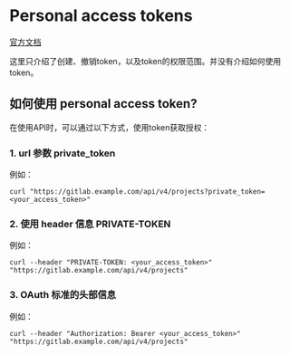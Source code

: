 # Personal access tokens

[官方文档](https://docs.gitlab.com/ee/user/profile/personal_access_tokens.html)

这里只介绍了创建、撤销token，以及token的权限范围。并没有介绍如何使用token。


## 如何使用 personal access token?

在使用API时，可以通过以下方式，使用token获取授权：

### 1. url 参数 private_token

例如：

    curl "https://gitlab.example.com/api/v4/projects?private_token=<your_access_token>"


### 2. 使用 header 信息 PRIVATE-TOKEN

例如：

    curl --header "PRIVATE-TOKEN: <your_access_token>" "https://gitlab.example.com/api/v4/projects"


### 3. OAuth 标准的头部信息

例如：

    curl --header "Authorization: Bearer <your_access_token>" "https://gitlab.example.com/api/v4/projects"



